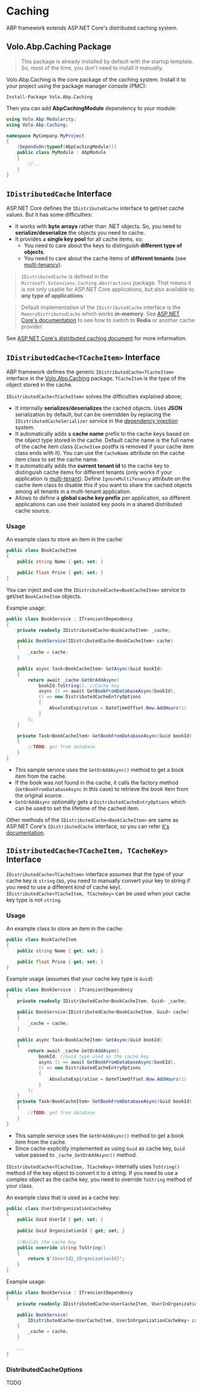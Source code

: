 # Caching

ABP framework extends ASP.NET Core's distributed caching system.

## Volo.Abp.Caching Package

> This package is already installed by default with the startup template. So, most of the time, you don't need to install it manually.

Volo.Abp.Caching is the core package of the caching system. Install it to your project using the package manager console (PMC):

```
Install-Package Volo.Abp.Caching
```

Then you can add **AbpCachingModule** dependency to your module:

```c#
using Volo.Abp.Modularity;
using Volo.Abp.Caching;

namespace MyCompany.MyProject
{
    [DependsOn(typeof(AbpCachingModule))]
    public class MyModule : AbpModule
    {
        //...
    }
}
```

## `IDistributedCache` Interface

ASP.NET Core defines the `IDistributedCache` interface to get/set cache values. But it has some difficulties:

* It works with **byte arrays** rather than .NET objects. So, you need to **serialize/deserialize** the objects you need to cache.
* It provides a **single key pool** for all cache items, so;
  * You need to care about the keys to distinguish **different type of objects**.
  * You need to care about the cache items of **different tenants** (see [multi-tenancy](Multi-Tenancy.md)).

> `IDistributedCache` is defined in the `Microsoft.Extensions.Caching.Abstractions` package. That means it is not only usable for ASP.NET Core applications, but also available to **any type of applications**.

> Default implementation of the `IDistributedCache` interface is the `MemoryDistributedCache` which works **in-memory**. See [ASP.NET Core's documentation](https://docs.microsoft.com/en-us/aspnet/core/performance/caching/distributed) to see how to switch to **Redis** or another cache provider.

See [ASP.NET Core's distributed caching document](https://docs.microsoft.com/en-us/aspnet/core/performance/caching/distributed) for more information.

## `IDistributedCache<TCacheItem>` Interface

ABP framework defines the generic `IDistributedCache<TCacheItem>` interface in the [Volo.Abp.Caching](https://www.nuget.org/packages/Volo.Abp.Caching/) package. `TCacheItem` is the type of the object stored in the cache. 

`IDistributedCache<TCacheItem>` solves the difficulties explained above;

* It internally **serializes/deserializes** the cached objects. Uses **JSON** serialization by default, but can be overridden by replacing the `IDistributedCacheSerializer` service in the [dependency injection](Dependency-Injection.md) system.
* It automatically adds a **cache name** prefix to the cache keys based on the object type stored in the cache. Default cache name is the full name of the cache item class (`CacheItem` postfix is removed if your cache item class ends with it). You can use the `CacheName` attribute on the cache item class to set the cache name.
* It automatically adds the **current tenant id** to the cache key to distinguish cache items for different tenants (only works if your application is [multi-tenant](Multi-Tenancy.md)). Define `IgnoreMultiTenancy` attribute on the cache item class to disable this if you want to share the cached objects among all tenants in a multi-tenant application.
* Allows to define a **global cache key prefix** per application, so different applications can use their isolated key pools in a shared distributed cache source.

### Usage

An example class to store an item in the cache:

````csharp
public class BookCacheItem
{
    public string Name { get; set; }

    public float Price { get; set; }
}
````

You can inject and use the `IDistributedCache<BookCacheItem>` service to get/set `BookCacheItem` objects.

Example usage:

````csharp
public class BookService : ITransientDependency
{
    private readonly IDistributedCache<BookCacheItem> _cache;

    public BookService(IDistributedCache<BookCacheItem> cache)
    {
        _cache = cache;
    }

    public async Task<BookCacheItem> GetAsync(Guid bookId)
    {
        return await _cache.GetOrAddAsync(
            bookId.ToString(), //Cache key
            async () => await GetBookFromDatabaseAsync(bookId),
            () => new DistributedCacheEntryOptions
            {
                AbsoluteExpiration = DateTimeOffset.Now.AddHours(1)
            }
        );
    }

    private Task<BookCacheItem> GetBookFromDatabaseAsync(Guid bookId)
    {
        //TODO: get from database
    }
}
````

* This sample service uses the `GetOrAddAsync()` method to get a book item from the cache.
* If the book was not found in the cache, it calls the factory method (`GetBookFromDatabaseAsync` in this case) to retrieve the book item from the original source.
* `GetOrAddAsync` optionally gets a `DistributedCacheEntryOptions` which can be used to set the lifetime of the cached item.

Other methods of the `IDistributedCache<BookCacheItem>` are same as ASP.NET Core's `IDistributedCache` interface, so you can refer [it's documentation](https://docs.microsoft.com/en-us/aspnet/core/performance/caching/distributed).

## `IDistributedCache<TCacheItem, TCacheKey>` Interface

`IDistributedCache<TCacheItem>` interface assumes that the type of your cache key is `string` (so, you need to manually convert your key to string if you need to use a different kind of cache key). `IDistributedCache<TCacheItem, TCacheKey>` can be used when your cache key type is not `string`.

### Usage

An example class to store an item in the cache:

````csharp
public class BookCacheItem
{
    public string Name { get; set; }

    public float Price { get; set; }
}
````

Example usage (assumes that your cache key type is `Guid`):

````csharp
public class BookService : ITransientDependency
{
    private readonly IDistributedCache<BookCacheItem, Guid> _cache;

    public BookService(IDistributedCache<BookCacheItem, Guid> cache)
    {
        _cache = cache;
    }

    public async Task<BookCacheItem> GetAsync(Guid bookId)
    {
        return await _cache.GetOrAddAsync(
            bookId, //Guid type used as the cache key
            async () => await GetBookFromDatabaseAsync(bookId),
            () => new DistributedCacheEntryOptions
            {
                AbsoluteExpiration = DateTimeOffset.Now.AddHours(1)
            }
        );
    }
    private Task<BookCacheItem> GetBookFromDatabaseAsync(Guid bookId)
    {
        //TODO: get from database
    }
}
````

* This sample service uses the `GetOrAddAsync()` method to get a book item from the cache.
* Since cache explicitly implemented as using  `Guid` as cache key, `Guid` value passed to  `_cache_GetOrAddAsync()` method.

`IDistributedCache<TCacheItem, TCacheKey>`  internally uses `ToString()` method of the key object to convert it to a string. If you need to use a complex object as the cache key, you need to override `ToString` method of your class.

An example class that is used as a cache key:

````csharp
public class UserInOrganizationCacheKey
{
    public Guid UserId { get; set; }
    
    public Guid OrganizationId { get; set; }
    
    //Builds the cache key
    public override string ToString()
    {
        return $"{UserId}_{OrganizationId}";
    }
}
````

Example usage:

````csharp
public class BookService : ITransientDependency
{
    private readonly IDistributedCache<UserCacheItem, UserInOrganizationCacheKey> _cache;

    public BookService(
        IDistributedCache<UserCacheItem, UserInOrganizationCacheKey> cache)
    {
        _cache = cache;
    }
    
    ...
}
````

### DistributedCacheOptions

TODO

